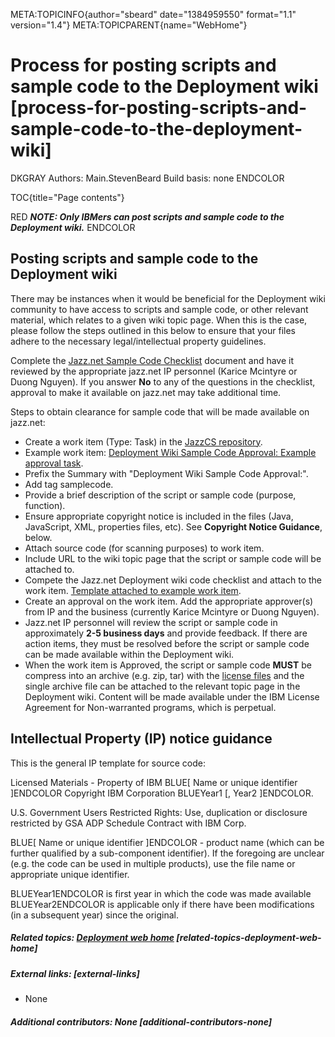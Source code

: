 META:TOPICINFO{author="sbeard" date="1384959550" format="1.1"
version="1.4"} META:TOPICPARENT{name="WebHome"}

# Process for posting scripts and sample code to the Deployment wiki [process-for-posting-scripts-and-sample-code-to-the-deployment-wiki]

DKGRAY Authors: Main.StevenBeard Build basis: none ENDCOLOR

TOC{title="Page contents"}

RED ***NOTE: Only IBMers can post scripts and sample code to the
Deployment wiki.*** ENDCOLOR

## Posting scripts and sample code to the Deployment wiki

There may be instances when it would be beneficial for the Deployment
wiki community to have access to scripts and sample code, or other
relevant material, which relates to a given wiki topic page. When this
is the case, please follow the steps outlined in this below to ensure
that your files adhere to the necessary legal/intellectual property
guidelines.

Complete the [Jazz.net Sample Code
Checklist](https://jazz.net/jazz02/service/com.ibm.team.workitem.service.internal.rest.IAttachmentRestService/repo/csid/Attachment/Jazz.net_DeploymentWiki_Code_Checklist_08272013.doc?itemId=_LLNu4BWpEeOHC7C9LI8rFQ)
document and have it reviewed by the appropriate jazz.net IP personnel
(Karice Mcintyre or Duong Nguyen). If you answer **No** to any of the
questions in the checklist, approval to make it available on jazz.net
may take additional time.

Steps to obtain clearance for sample code that will be made available on
jazz.net:

-   Create a work item (Type: Task) in the [JazzCS
    repository](https://jazz.net/jazz02/web/projects/JazzCS#action=com.ibm.team.workitem.viewWelcome).
-   Example work item: [Deployment Wiki Sample Code Approval: Example
    approval
    task](https://jazz.net/jazz02/web/projects/JazzCS#action=com.ibm.team.workitem.viewWorkItem&id=94362).
-   Prefix the Summary with "Deployment Wiki Sample Code Approval:".
-   Add tag samplecode.
-   Provide a brief description of the script or sample code (purpose,
    function).
-   Ensure appropriate copyright notice is included in the files (Java,
    JavaScript, XML, properties files, etc). See **Copyright Notice
    Guidance**, below.
-   Attach source code (for scanning purposes) to work item.
-   Include URL to the wiki topic page that the script or sample code
    will be attached to.
-   Compete the Jazz.net Deployment wiki code checklist and attach to
    the work item. [Template attached to example work
    item](https://jazz.net/jazz02/service/com.ibm.team.workitem.service.internal.rest.IAttachmentRestService/repo/csid/Attachment/Jazz.net_DeploymentWiki_Code_Checklist_08272013.doc?itemId=_LLNu4BWpEeOHC7C9LI8rFQ).
-   Create an approval on the work item. Add the appropriate approver(s)
    from IP and the business (currently Karice Mcintyre or Duong
    Nguyen).
-   Jazz.net IP personnel will review the script or sample code in
    approximately **2-5 business days** and provide feedback. If there
    are action items, they must be resolved before the script or sample
    code can be made available within the Deployment wiki.
-   When the work item is Approved, the script or sample code **MUST**
    be compress into an archive (e.g. zip, tar) with the [license
    files](https://jazz.net/jazz02/service/com.ibm.team.workitem.service.internal.rest.IAttachmentRestService/repo/csid/Attachment/jazz.net-deployment-wiki-code-license.zip?itemId=_M02mMRWpEeOHC7C9LI8rFQ)
    and the single archive file can be attached to the relevant topic
    page in the Deployment wiki. Content will be made available under
    the IBM License Agreement for Non-warranted programs, which is
    perpetual.

## Intellectual Property (IP) notice guidance

This is the general IP template for source code:

Licensed Materials - Property of IBM BLUE\[ Name or unique identifier
\]ENDCOLOR Copyright IBM Corporation BLUEYear1 \[, Year2 \]ENDCOLOR.

U.S. Government Users Restricted Rights: Use, duplication or disclosure
restricted by GSA ADP Schedule Contract with IBM Corp.

BLUE\[ Name or unique identifier \]ENDCOLOR - product name (which can be
further qualified by a sub-component identifier). If the foregoing are
unclear (e.g. the code can be used in multiple products), use the file
name or appropriate unique identifier.

BLUEYear1ENDCOLOR is first year in which the code was made available
BLUEYear2ENDCOLOR is applicable only if there have been modifications
(in a subsequent year) since the original.

##### Related topics: [Deployment web home](DeploymentWebHome) [related-topics-deployment-web-home]

##### External links: [external-links]

-   None

##### Additional contributors: None [additional-contributors-none]
